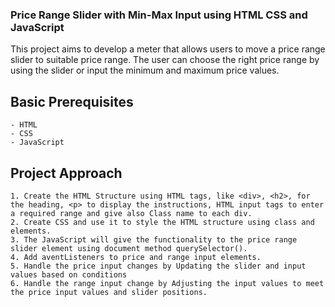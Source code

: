 ### Price Range Slider with Min-Max Input using HTML CSS and JavaScript
This project aims to develop a meter that allows users to move a price range slider to suitable price range. The user can choose the right price range by using the slider or input the minimum and maximum price values.

## Basic Prerequisites
```
- HTML 
- CSS
- JavaScript
```
## Project Approach
```
1. Create the HTML Structure using HTML tags, like <div>, <h2>, for the heading, <p> to display the instructions, HTML input tags to enter a required range and give also Class name to each div.
2. Create CSS and use it to style the HTML structure using class and elements.
3. The JavaScript will give the functionality to the price range slider element using document method querySelector().
4. Add aventListeners to price and range input elements.
5. Handle the price input changes by Updating the slider and input values based on conditions
6. Handle the range input change by Adjusting the input values to meet the price input values and slider positions. 
```